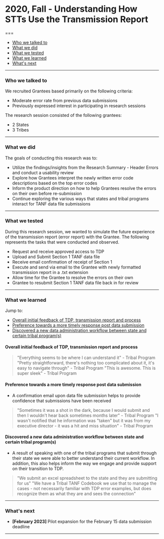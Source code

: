 # 2020, Fall - Understanding How STTs Use the Transmission Report
===

* [Who we talked to](#Who-we-talked-to)
* [What we did](#What-we-did)
* [What we tested](#What-we-tested)
* [What we learned](#What-we-learned)
* [What's next](#What&#39;s-next)
___

### Who we talked to

We recruited Grantees based primarily on the following criteria:
- Moderate error rate from previous data submissions
- Previously expressed interest in participating in research sessions

The research session consisted of the following grantees:
- 2 States
- 3 Tribes
___

### What we did

The goals of conducting this research was to:

- Utilize the findings/insights from the Research Summary - Header Errors and conduct a usability review
- Explore how Grantees interpret the newly written error code descriptions based on the top error codes
- Inform the product direction on how to help Grantees resolve the errors on their own before re-submission
- Continue exploring the various ways that states and tribal programs interact for TANF data file submissions

___

### What we tested
During this research session, we wanted to simulate the future experience of the transmission report (error report) with the Grantee. The following represents the tasks that were conducted and observed.
- Request and receive approved access to TDP
- Upload and Submit Section 1 TANF data file
- Receive email confirmation of receipt of Section 1
- Execute and send via email to the Grantee with newly formatted transmission report in a .txt extension
- Allow time for the Grantee to resolve the errors on their own
- Grantee to resubmit Section 1 TANF data file back in for review
___

### What we learned

Jump to:
* [Overall initial feedback of TDP, transmission report and process](#Overall-initial-feedback-of-TDP,-transmission-report-and-process)
* [Preference towards a more timely response post data submission](#Preferenc-towards-a-more-timely-response-post-data-submission)
* [Discovered a new data administration workflow between state and certain tribal program(s)](#Discovered-a-new-data-administration-workflow-between-state-and-certain-tribal-program(s))


#### Overall initial feedback of TDP, transmission report and process

> "Everything seems to be where I can understand it" - Tribal Program
> "Pretty straightforward, there's nothing too complicated about it, it's easy to navigate through" - Tribal Program
> "This is awesome. This is super sleek" - Tribal Program

#### Preference towards a more timely response post data submission
- A confirmation email upon data file submission helps to provide confidence that submissions have been received
> "Sometimes it was a shot in the dark, because I would submit and then I wouldn't hear back sometimes months later" - Tribal Program
> "I wasn't notified that he information was "taken" but it was from my executive director - it was a hit and miss situation" - Tribal Program

#### Discovered a new data administration workflow between state and certain tribal program(s)
- A result of speaking with one of the tribal programs that submit through their state we were able to better understand their current workflow. In addition, this also helps inform the way we engage and provide support on their transition to TDP.

> "We submit an excel spreadsheet to the state and they are submitting for us"
> "We have a Tribal TANF Codebook we use that to manage the cases - not necessarily familiar with TDP error examples, but does recognize them as what they are and sees the connection"
___

### What's next
- **[February 2023]** Pilot expansion for the February 15 data submission deadline  
___
